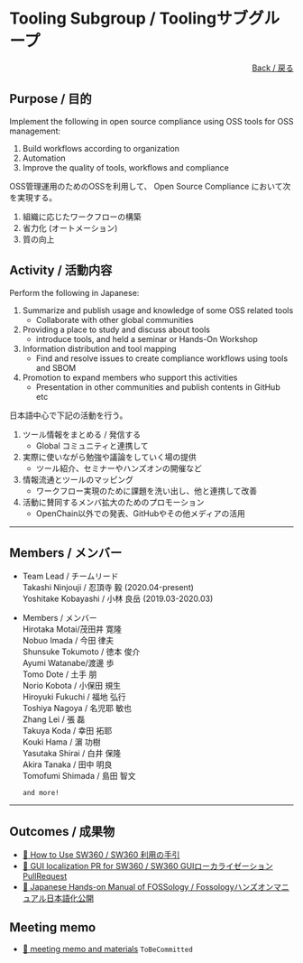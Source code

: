 # Tooling Subgroup / Toolingサブグループ

<div style="text-align: right;">
<a href="/OpenChain-JWG/">Back / 戻る</a>
</div>

## Purpose / 目的

Implement the following in open source compliance using OSS tools for OSS management:
1. Build workflows according to organization     
1. Automation
1. Improve the quality of tools, workflows and compliance  


OSS管理運用のためのOSSを利用して、
Open Source Compliance において次を実現する。
1. 組織に応じたワークフローの構築  
1. 省力化 (オートメーション)  
1. 質の向上  


## Activity / 活動内容

Perform the following in Japanese:  
1. Summarize and publish usage and knowledge of some OSS related tools  
   - Collaborate with other global communities  
1. Providing a place to study and discuss about tools  
   - introduce tools, and held a seminar or Hands-On Workshop   
1. Information distribution and tool mapping  
   - Find and resolve issues to create compliance workflows using tools and SBOM     
1. Promotion to expand members who support this activities  
   - Presentation in other communities and publish contents in GitHub etc  


日本語中心で下記の活動を行う。
1. ツール情報をまとめる / 発信する  
   - Global コミュニティと連携して  
1. 実際に使いながら勉強や議論をしていく場の提供  
   - ツール紹介、セミナーやハンズオンの開催など  
1. 情報流通とツールのマッピング  
   - ワークフロー実現のために課題を洗い出し、他と連携して改善  
1. 活動に賛同するメンバ拡大のためのプロモーション  
   - OpenChain以外での発表、GitHubやその他メディアの活用  

---

## Members / メンバー

- Team Lead / チームリード  
Takashi Ninjouji / 忍頂寺 毅 (2020.04-present)  
Yoshitake Kobayashi / 小林 良岳 (2019.03-2020.03)  

- Members / メンバー  
Hirotaka Motai/茂田井 寛隆  
Nobuo Imada / 今田 律夫  
Shunsuke Tokumoto / 徳本 俊介  
Ayumi Watanabe/渡邊 歩  
Tomo Dote / 土手 朋  
Norio Kobota / 小保田 規生  
Hiroyuki Fukuchi / 福地 弘行  
Toshiya Nagoya / 名児耶 敏也  
Zhang Lei / 張 磊  
Takuya Koda / 幸田 拓耶  
Kouki Hama / 濵 功樹  
Yasutaka Shirai / 白井 保隆  
Akira Tanaka / 田中 明良  
Tomofumi Shimada / 島田 智文  

   ```and more!``` 

---

## Outcomes / 成果物

- [&#x1f4c2; How to Use SW360 / SW360 利用の手引](https://docs.google.com/document/d/1wNV--UhIDiRPP10Hhk0vspiKtoLupug7v2AAu4yxEC8/edit)  
- [&#x1f4c2; GUI localization PR for SW360 / SW360 GUIローカライゼーション PullRequest](https://github.com/eclipse/sw360/pull/659)
- [&#x1f4c2; Japanese Hands-on Manual of FOSSology / Fossologyハンズオンマニュアル日本語化公開](https://github.com/fossology/FOSSologySlides/pull/2)


## Meeting memo

- [&#x1f4c2; meeting memo and materials]() ```ToBeCommitted```  
